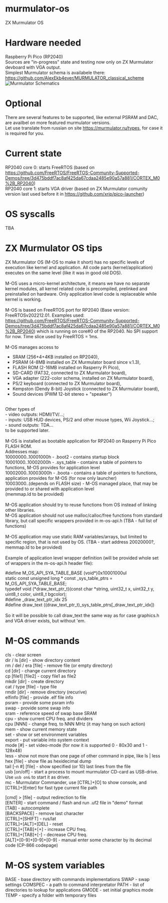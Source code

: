 # murmulator-os
ZX Murmulator OS<br/>

# Hardware needed
Raspberry Pi Pico (RP2040)<br/>
Sources are "in-progress" state and testing now only on ZX Murmulator devboard with VGA output.<br/>
Simplest Murmulator schema is availabele there: https://github.com/AlexEkb4ever/MURMULATOR_classical_scheme<br/>
![Murmulator Schematics](https://github.com/javavi/pico-infonesPlus/blob/main/assets/Murmulator-1_BSchem.JPG)

# Optional
There are several features to be supported, like external PSRAM and DAC, are availbel on more featured murmulator versions.<br/>
Let use translate from russian on site https://murmulator.ru/types, for case it is required for you.

# Current state
RP2040 core 0: starts FreeRTOS (based on https://github.com/FreeRTOS/FreeRTOS-Community-Supported-Demos/tree/3d475bddf7ac8af425da67cdaa2485e90a57a881/CORTEX_M0%2B_RP2040) <br/>
RP2040 core 1: starts VGA driver (based on ZX Murmulator comunity version last used before it in https://github.com/xrip/pico-launcher)

# OS syscalls
TBA

# ZX Murmulator OS tips
ZX Murmulator OS (M-OS to make it short) has no specific levels of execution like kernel and application. All code parts (kernel/application) executes on the same level (like it was in good old DOS).<br/>
<br/>
M-OS uses a micro-kernel architecture, it means we have no separate kernel modules, all kernel related code is precompiled, prelinked and preinstalled on hardware. Only application level code is replaceable while kernel is working.<br/>
<br/>
M-OS is based on FreeRTOS port for RP2040 (Base version: FreeRTOSv202212.01. Examples used: https://github.com/FreeRTOS/FreeRTOS-Community-Supported-Demos/tree/3d475bddf7ac8af425da67cdaa2485e90a57a881/CORTEX_M0%2B_RP2040) which is running on core#0 of the RP2040. No SPI support for now. Time slice used by FreeRTOS = 1ms.<br/>
<br/>
M-OS manages access to<br/>
 - SRAM (256+4+4KB installed on RP2040),<br/>
 - PSRAM (4-8MB installed on ZX Murmulator board since v.1.3),<br/>
 - FLASH ROM (2-16MB installed on Rasperry Pi Pico),<br/>
 - SD-CARD (FAT32, connected to ZX Murmulator board),<br/>
 - VGA adapter (222-color schema, installed on ZX Murmulator board),<br/>
 - PS/2 keyboard (connected to ZX Murmulator board),<br/>
 - Kempston (Dendy 8-bit) Joystick (connected to ZX Murmulator board),<br/>
 - Sound devices (PWM 12-bit stereo + "speaker")<br/>
<br/>
Other types of<br/>
 - video outputs: HDMI/TV/...;<br/>
 - inputs: USB HUD devices, PS/2 and other mouse types, Wii Joystick...;<br/>
 - sound outputs: TDA...<br/>
to be supported later.<br/>
<br/>
M-OS is installed as bootable application for RP2040 on Rasperry Pi Pico FLASH ROM.<br/>
Addresses map:<br/>
10000000..10001000h - .boot2       - contains startup block<br/>
10001000..10002000h - .sys_table   - contains a table of pointers to functions, M-OS provides for application level<br/>
10002000..10003000h - .boota       - contains a table of pointers to functions, application provides for M-OS (for now only launcher)<br/>
10003000..(depends on FLASH size)  - M-OS managed place, that may be provided to or shared with application level<br/>
(memmap.ld to be provided)<br/>
<br/>
M-OS application should try to reuse functions from OS instead of linking other libraries.<br/>
M-OS application should not use malloc/calloc/free functions from standard library, but call specific wrappers provided in m-os-api.h (TBA - full list of functions)<br/>
<br/>
M-OS application may use static RAM variables/arrays, but limited to specific region, that is not used by OS. (TBA - start address 20020000?, memmap.ld to be provided)<br/>
<br/>
Example of application level wrapper definition (will be provided whole set of wrappers in the m-os-api.h header file):<br/>

#define M_OS_API_SYA_TABLE_BASE (void*)0x10001000ul<br/>
static const unsigned long * const _sys_table_ptrs = M_OS_API_SYA_TABLE_BASE;<br/>
typedef void (*draw_text_ptr_t)(const char *string, uint32_t x, uint32_t y, uint8_t color, uint8_t bgcolor);<br/>
#define _draw_text_ptr_idx 25<br/>
#define draw_text ((draw_text_ptr_t)_sys_table_ptrs[_draw_text_ptr_idx])<br/>
<br/>
So it will be possible to call draw_text the same way as for case graphics.h and VGA driver exists, but without 'em.<br/>

# M-OS commands
cls - clear screen<br/>
dir / ls [dir] - show directory content<br/>
rm / del / era [file] - remove file (or empty directory)<br/>
cd [dir] - change current directory<br/>
cp [file1] [file2] - copy file1 as file2<br/>
mkdir [dir] - create directory<br/>
cat / type [file] - type file<br/>
rmdir [dir] - remove directory (recurive)<br/>
elfinfo [file] - provide .elf file info<br/>
psram - provide some psram info<br/>
swap - provide some swap info<br/>
sram - reference speed of swap base SRAM<br/>
cpu - show current CPU freq. and dividers<br/>
cpu [NNN] - change freq. to NNN MHz (it may hang on such action)<br/>
mem - show current memory state<br/>
set - show or set environment variables<br/>
export - put variable into system context<br/>
mode [#] - set video-mode (for now it is supported 0 - 80x30 and 1 - 128x48)<br/>
less - show not more than one page of other command in pipe, like ls | less<br/>
hex [file] - show file as hexidecimal dump<br/>
tail [-n #] [file] - show specified (or 10) last lines from the file<br/>
usb [on/off] - start a process to mount murmulator CD-card as USB-drive. Use `usb on&` to start it as driver.<br/>
mc - Murmulator Commander, use [CTRL]+[O] to show console, and [CTRL]+[Enter] for fast type current file path<br/>

[cmd] &gt; [file] - output redirection to file<br/>
[ENTER] - start command / flash and run .uf2 file in "demo" format<br/>
[TAB] - autocomplete<br/>
[BACKSPACE] - remove last character<br/>
[CTRL]+[SHIFT] - rus/lat<br/>
[CTRL]+[ALT]+[DEL] - reset<br/>
[CTRL]+[TAB]+[+] - increase CPU freq.</br>
[CTRL]+[TAB]+[-] - decrease CPU freq.</br>
[ALT]+[0-9]+[0-9]+[0-9] - manual enter some character by its decimal code (CP-866 codepage)<br/>

# M-OS system variables
BASE - base directory with commands implementations
SWAP - swap settings
COMSPEC - a path to command interpretator
PATH - list of directories to lookup for applications
GMODE - set initial graphics mode
TEMP - specify a folder with temporary files
